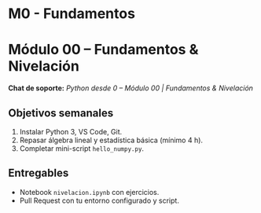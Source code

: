 # M0 - Fundamentos 
# Módulo 00 – Fundamentos & Nivelación

**Chat de soporte:** _Python desde 0 – Módulo 00 \| Fundamentos & Nivelación_

## Objetivos semanales
1. Instalar Python 3, VS Code, Git.
2. Repasar álgebra lineal y estadística básica (mínimo 4 h).
3. Completar mini-script `hello_numpy.py`.

## Entregables
- Notebook `nivelacion.ipynb` con ejercicios.
- Pull Request con tu entorno configurado y script.

